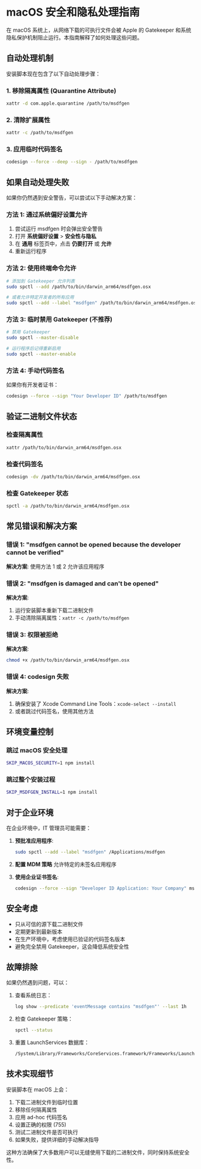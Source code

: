 # macOS 安全和隐私处理指南

在 macOS 系统上，从网络下载的可执行文件会被 Apple 的 Gatekeeper 和系统隐私保护机制阻止运行。本指南解释了如何处理这些问题。

## 自动处理机制

安装脚本现在包含了以下自动处理步骤：

### 1. 移除隔离属性 (Quarantine Attribute)
```bash
xattr -d com.apple.quarantine /path/to/msdfgen
```

### 2. 清除扩展属性
```bash
xattr -c /path/to/msdfgen
```

### 3. 应用临时代码签名
```bash
codesign --force --deep --sign - /path/to/msdfgen
```

## 如果自动处理失败

如果你仍然遇到安全警告，可以尝试以下手动解决方案：

### 方法 1: 通过系统偏好设置允许
1. 尝试运行 msdfgen 时会弹出安全警告
2. 打开 **系统偏好设置** > **安全性与隐私**
3. 在 **通用** 标签页中，点击 **仍要打开** 或 **允许**
4. 重新运行程序

### 方法 2: 使用终端命令允许
```bash
# 添加到 Gatekeeper 允许列表
sudo spctl --add /path/to/bin/darwin_arm64/msdfgen.osx

# 或者允许特定开发者的所有应用
sudo spctl --add --label "msdfgen" /path/to/bin/darwin_arm64/msdfgen.osx
```

### 方法 3: 临时禁用 Gatekeeper (不推荐)
```bash
# 禁用 Gatekeeper
sudo spctl --master-disable

# 运行程序后记得重新启用
sudo spctl --master-enable
```

### 方法 4: 手动代码签名
如果你有开发者证书：
```bash
codesign --force --sign "Your Developer ID" /path/to/msdfgen
```

## 验证二进制文件状态

### 检查隔离属性
```bash
xattr /path/to/bin/darwin_arm64/msdfgen.osx
```

### 检查代码签名
```bash
codesign -dv /path/to/bin/darwin_arm64/msdfgen.osx
```

### 检查 Gatekeeper 状态
```bash
spctl -a /path/to/bin/darwin_arm64/msdfgen.osx
```

## 常见错误和解决方案

### 错误 1: "msdfgen cannot be opened because the developer cannot be verified"
**解决方案**: 使用方法 1 或 2 允许该应用程序

### 错误 2: "msdfgen is damaged and can't be opened"
**解决方案**: 
1. 运行安装脚本重新下载二进制文件
2. 手动清除隔离属性：`xattr -c /path/to/msdfgen`

### 错误 3: 权限被拒绝
**解决方案**: 
```bash
chmod +x /path/to/bin/darwin_arm64/msdfgen.osx
```

### 错误 4: codesign 失败
**解决方案**: 
1. 确保安装了 Xcode Command Line Tools：`xcode-select --install`
2. 或者跳过代码签名，使用其他方法

## 环境变量控制

### 跳过 macOS 安全处理
```bash
SKIP_MACOS_SECURITY=1 npm install
```

### 跳过整个安装过程
```bash
SKIP_MSDFGEN_INSTALL=1 npm install
```

## 对于企业环境

在企业环境中，IT 管理员可能需要：

1. **预批准应用程序**:
   ```bash
   sudo spctl --add --label "msdfgen" /Applications/msdfgen
   ```

2. **配置 MDM 策略** 允许特定的未签名应用程序

3. **使用企业证书签名**:
   ```bash
   codesign --force --sign "Developer ID Application: Your Company" msdfgen
   ```

## 安全考虑

- 只从可信的源下载二进制文件
- 定期更新到最新版本
- 在生产环境中，考虑使用已验证的代码签名版本
- 避免完全禁用 Gatekeeper，这会降低系统安全性

## 故障排除

如果仍然遇到问题，可以：

1. 查看系统日志：
   ```bash
   log show --predicate 'eventMessage contains "msdfgen"' --last 1h
   ```

2. 检查 Gatekeeper 策略：
   ```bash
   spctl --status
   ```

3. 重置 LaunchServices 数据库：
   ```bash
   /System/Library/Frameworks/CoreServices.framework/Frameworks/LaunchServices.framework/Support/lsregister -kill -r -domain local -domain system -domain user
   ```

## 技术实现细节

安装脚本在 macOS 上会：

1. 下载二进制文件到临时位置
2. 移除任何隔离属性
3. 应用 ad-hoc 代码签名
4. 设置正确的权限 (755)
5. 测试二进制文件是否可执行
6. 如果失败，提供详细的手动解决指导

这种方法确保了大多数用户可以无缝使用下载的二进制文件，同时保持系统安全性。
